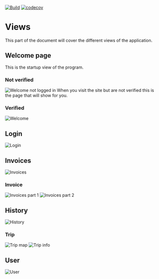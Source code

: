 [![Build](https://github.com/jeso20BTH/pattern-user-webbclient/actions/workflows/testing.yml/badge.svg)](https://github.com/jeso20BTH/pattern-user-webbclient/actions/workflows/testing.yml)
[![codecov](https://codecov.io/gh/jeso20BTH/pattern-user-webbclient/branch/main/graph/badge.svg?token=YOSC1TFXCB)](https://codecov.io/gh/jeso20BTH/pattern-user-webbclient)

# Views
This part of the document will cover the different views of the application.

## Welcome page
This is the startup view of the program.

### Not verified
![Welcome not logged in](https://raw.githubusercontent.com/jeso20BTH/pattern-user-webbclient/main/git_images/welcome_not_logged_in.png?raw=true)
When you visit the site but are not verified this is the page that will show for you.

### Verified
![Welcome](https://raw.githubusercontent.com/jeso20BTH/pattern-user-webbclient/main/git_images/welcome.png?raw=true)

## Login
![Login](https://raw.githubusercontent.com/jeso20BTH/pattern-user-webbclient/main/git_images/login.png?raw=true)

## Invoices
![Invoices](https://raw.githubusercontent.com/jeso20BTH/pattern-user-webbclient/main/git_images/invoices.png?raw=true)

### Invoice
![Invoices part 1](https://raw.githubusercontent.com/jeso20BTH/pattern-user-webbclient/main/git_images/invoice_part1.png?raw=true)
![Invoices part 2](https://raw.githubusercontent.com/jeso20BTH/pattern-user-webbclient/main/git_images/invoice_part2.png?raw=true)

## History
![History](https://raw.githubusercontent.com/jeso20BTH/pattern-user-webbclient/main/git_images/history.png?raw=true)

### Trip
![Trip map](https://raw.githubusercontent.com/jeso20BTH/pattern-user-webbclient/main/git_images/trip_map.png?raw=true)
![Trip info](https://raw.githubusercontent.com/jeso20BTH/pattern-user-webbclient/main/git_images/trip_info.png?raw=true)

## User
![User](https://raw.githubusercontent.com/jeso20BTH/pattern-user-webbclient/main/git_images/user.png?raw=true)
